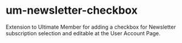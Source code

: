 # um-newsletter-checkbox
Extension to Ultimate Member for adding a checkbox for Newsletter subscription selection and editable at the User Account Page.
